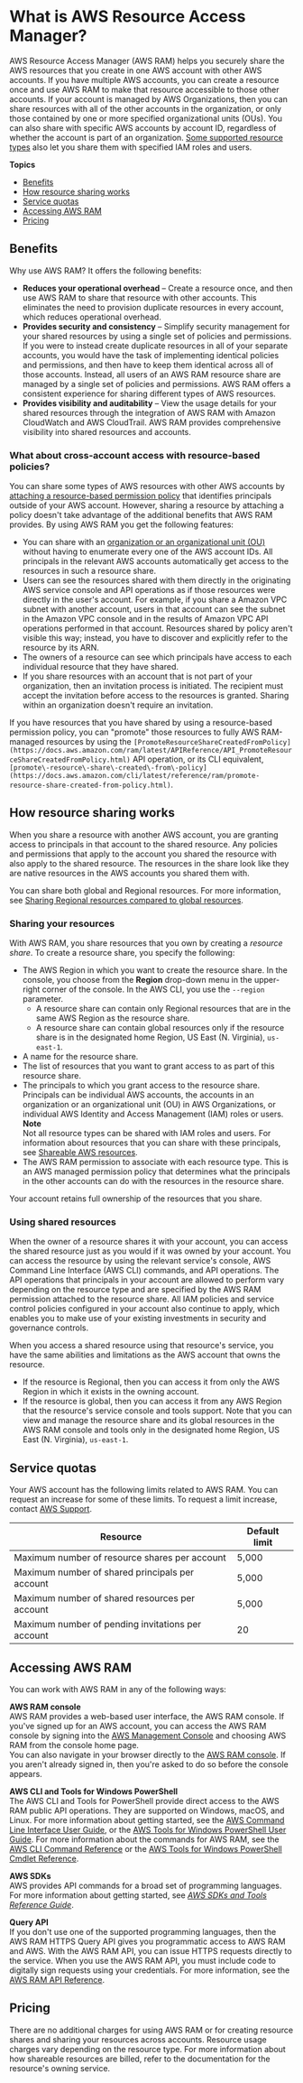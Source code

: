 # What is AWS Resource Access Manager?<a name="what-is"></a>

AWS Resource Access Manager \(AWS RAM\) helps you securely share the AWS resources that you create in one AWS account with other AWS accounts\. If you have multiple AWS accounts, you can create a resource once and use AWS RAM to make that resource accessible to those other accounts\. If your account is managed by AWS Organizations, then you can share resources with all of the other accounts in the organization, or only those contained by one or more specified organizational units \(OUs\)\. You can also share with specific AWS accounts by account ID, regardless of whether the account is part of an organization\. [Some supported resource types](shareable.md) also let you share them with specified IAM roles and users\.

**Topics**
+ [Benefits](#what-is-features)
+ [How resource sharing works](#what-is-how)
+ [Service quotas](#what-is-limits)
+ [Accessing AWS RAM](#what-is-accessing)
+ [Pricing](#what-is-pricing)

## Benefits<a name="what-is-features"></a>

Why use AWS RAM? It offers the following benefits:
+ **Reduces your operational overhead** – Create a resource once, and then use AWS RAM to share that resource with other accounts\. This eliminates the need to provision duplicate resources in every account, which reduces operational overhead\.
+ **Provides security and consistency** – Simplify security management for your shared resources by using a single set of policies and permissions\. If you were to instead create duplicate resources in all of your separate accounts, you would have the task of implementing identical policies and permissions, and then have to keep them identical across all of those accounts\. Instead, all users of an AWS RAM resource share are managed by a single set of policies and permissions\. AWS RAM offers a consistent experience for sharing different types of AWS resources\.
+ **Provides visibility and auditability** – View the usage details for your shared resources through the integration of AWS RAM with Amazon CloudWatch and AWS CloudTrail\. AWS RAM provides comprehensive visibility into shared resources and accounts\.

### What about cross\-account access with resource\-based policies?<a name="what-is-about-res-pol-sharing"></a>

You can share some types of AWS resources with other AWS accounts by [attaching a resource\-based permission policy](https://docs.aws.amazon.com/IAM/latest/UserGuide/access_policies_identity-vs-resource.html) that identifies principals outside of your AWS account\. However, sharing a resource by attaching a policy doesn't take advantage of the additional benefits that AWS RAM provides\. By using AWS RAM you get the following features:
+ You can share with an [organization or an organizational unit \(OU\)](https://docs.aws.amazon.com/ram/latest/userguide/getting-started-sharing.html#getting-started-sharing-orgs) without having to enumerate every one of the AWS account IDs\. All principals in the relevant AWS accounts automatically get access to the resources in such a resource share\.
+ Users can see the resources shared with them directly in the originating AWS service console and API operations as if those resources were directly in the user's account\. For example, if you share a Amazon VPC subnet with another account, users in that account can see the subnet in the Amazon VPC console and in the results of Amazon VPC API operations performed in that account\. Resources shared by policy aren't visible this way; instead, you have to discover and explicitly refer to the resource by its ARN\.
+ The owners of a resource can see which principals have access to each individual resource that they have shared\.
+ If you share resources with an account that is not part of your organization, then an invitation process is initiated\. The recipient must accept the invitation before access to the resources is granted\. Sharing within an organization doesn't require an invitation\.

If you have resources that you have shared by using a resource\-based permission policy, you can "promote" those resources to fully AWS RAM\-managed resources by using the `[PromoteResourceShareCreatedFromPolicy](https://docs.aws.amazon.com/ram/latest/APIReference/API_PromoteResourceShareCreatedFromPolicy.html)` API operation, or its CLI equivalent, `[promote\-resource\-share\-created\-from\-policy](https://docs.aws.amazon.com/cli/latest/reference/ram/promote-resource-share-created-from-policy.html)`\.

## How resource sharing works<a name="what-is-how"></a>

When you share a resource with another AWS account, you are granting access to principals in that account to the shared resource\. Any policies and permissions that apply to the account you shared the resource with also apply to the shared resource\. The resources in the share look like they are native resources in the AWS accounts you shared them with\.

You can share both global and Regional resources\. For more information, see [Sharing Regional resources compared to global resources](working-with-regional-vs-global.md)\.

### Sharing your resources<a name="what-is-how-sharing"></a>

With AWS RAM, you share resources that you own by creating a *resource share*\. To create a resource share, you specify the following:
+ The AWS Region in which you want to create the resource share\. In the console, you choose from the **Region** drop\-down menu in the upper\-right corner of the console\. In the AWS CLI, you use the `--region` parameter\.
  + A resource share can contain only Regional resources that are in the same AWS Region as the resource share\.
  + A resource share can contain global resources only if the resource share is in the designated home Region, US East \(N\. Virginia\), `us-east-1`\.
+ A name for the resource share\.
+ The list of resources that you want to grant access to as part of this resource share\.
+ The principals to which you grant access to the resource share\. Principals can be individual AWS accounts, the accounts in an organization or an organizational unit \(OU\) in AWS Organizations, or individual AWS Identity and Access Management \(IAM\) roles or users\.
**Note**  
Not all resource types can be shared with IAM roles and users\. For information about resources that you can share with these principals, see [Shareable AWS resources](shareable.md)\.
+ The AWS RAM permission to associate with each resource type\. This is an AWS managed permission policy that determines what the principals in the other accounts can do with the resources in the resource share\.

Your account retains full ownership of the resources that you share\.

### Using shared resources<a name="what-is-how-shared"></a>

When the owner of a resource shares it with your account, you can access the shared resource just as you would if it was owned by your account\. You can access the resource by using the relevant service's console, AWS Command Line Interface \(AWS CLI\) commands, and API operations\. The API operations that principals in your account are allowed to perform vary depending on the resource type and are specified by the AWS RAM permission attached to the resource share\. All IAM policies and service control policies configured in your account also continue to apply, which enables you to make use of your existing investments in security and governance controls\.

When you access a shared resource using that resource's service, you have the same abilities and limitations as the AWS account that owns the resource\.
+ If the resource is Regional, then you can access it from only the AWS Region in which it exists in the owning account\.
+ If the resource is global, then you can access it from any AWS Region that the resource's service console and tools support\. Note that you can view and manage the resource share and its global resources in the AWS RAM console and tools only in the designated home Region, US East \(N\. Virginia\), `us-east-1`\.

## Service quotas<a name="what-is-limits"></a>

Your AWS account has the following limits related to AWS RAM\. You can request an increase for some of these limits\. To request a limit increase, contact [AWS Support](https://console.aws.amazon.com/support/home#/)\.


| Resource | Default limit | 
| --- | --- | 
|  Maximum number of resource shares per account  |  5,000  | 
|  Maximum number of shared principals per account  |  5,000  | 
|  Maximum number of shared resources per account  |  5,000  | 
|  Maximum number of pending invitations per account  |  20  | 

## Accessing AWS RAM<a name="what-is-accessing"></a>

You can work with AWS RAM in any of the following ways:

**AWS RAM console**  
AWS RAM provides a web\-based user interface, the AWS RAM console\. If you've signed up for an AWS account, you can access the AWS RAM console by signing into the [AWS Management Console](https://console.aws.amazon.com/) and choosing AWS RAM from the console home page\.  
You can also navigate in your browser directly to the [AWS RAM console](https://console.aws.amazon.com/ram/home)\. If you aren't already signed in, then you're asked to do so before the console appears\.

**AWS CLI and Tools for Windows PowerShell**  
The AWS CLI and Tools for PowerShell provide direct access to the AWS RAM public API operations\. They are supported on Windows, macOS, and Linux\. For more information about getting started, see the [AWS Command Line Interface User Guide](https://docs.aws.amazon.com/cli/latest/userguide/), or the [AWS Tools for Windows PowerShell User Guide](https://docs.aws.amazon.com/powershell/latest/userguide/)\. For more information about the commands for AWS RAM, see the [AWS CLI Command Reference](https://docs.aws.amazon.com/cli/latest/reference/) or the [AWS Tools for Windows PowerShell Cmdlet Reference](https://docs.aws.amazon.com/powershell/latest/reference/)\.

**AWS SDKs**  
AWS provides API commands for a broad set of programming languages\. For more information about getting started, see *[AWS SDKs and Tools Reference Guide](https://docs.aws.amazon.com/sdkref/latest/guide/)*\.

**Query API**  
If you don't use one of the supported programming languages, then the AWS RAM HTTPS Query API gives you programmatic access to AWS RAM and AWS\. With the AWS RAM API, you can issue HTTPS requests directly to the service\. When you use the AWS RAM API, you must include code to digitally sign requests using your credentials\. For more information, see the [AWS RAM API Reference](https://docs.aws.amazon.com/ram/latest/APIReference/Welcome.html)\.

## Pricing<a name="what-is-pricing"></a>

There are no additional charges for using AWS RAM or for creating resource shares and sharing your resources across accounts\. Resource usage charges vary depending on the resource type\. For more information about how shareable resources are billed, refer to the documentation for the resource's owning service\.